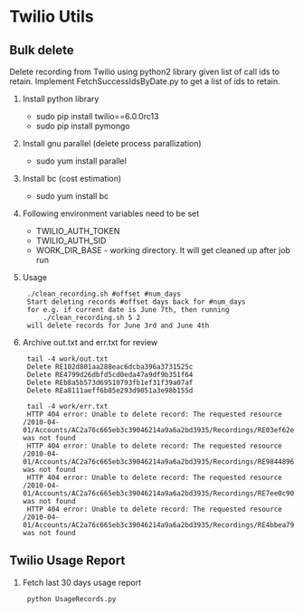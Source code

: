 # Twilio Utils

## Bulk delete

Delete recording from Twilio using python2 library given list of call ids to 
retain. Implement FetchSuccessIdsByDate.py to get a list of ids to retain.

1. Install python library 
   * sudo pip install twilio==6.0.0rc13
   * sudo pip install pymongo

2. Install gnu parallel (delete process parallization)
   * sudo yum install parallel

3. Install bc (cost estimation)
   * sudo yum install bc

4. Following environment variables need to be set
   * TWILIO_AUTH_TOKEN
   * TWILIO_AUTH_SID
   * WORK_DIR_BASE - working directory. It will get cleaned up after job run

5. Usage
   ```
    ./clean_recording.sh #offset #num_days
    Start deleting records #offset days back for #num_days
    for e.g. if current date is June 7th, then running 
        ./clean_recording.sh 5 2 
    will delete records for June 3rd and June 4th
   ```

4. Archive out.txt and err.txt for review
   ```
    tail -4 work/out.txt
    Delete RE102d801aa288eac6dcba396a3731525c
    Delete RE4799d26dbfd5cd0eda47a9df9b351f64
    Delete REb8a5b573d69510793fb1ef31f39a07af
    Delete REa8111aeff6b85e293d9051a3e98b155d
   ```

   ```
    tail -4 work/err.txt 
    HTTP 404 error: Unable to delete record: The requested resource /2010-04-01/Accounts/AC2a76c665eb3c39046214a9a6a2bd3935/Recordings/RE03ef62e5a5312e969caa5f82baee61a7.json was not found
    HTTP 404 error: Unable to delete record: The requested resource /2010-04-01/Accounts/AC2a76c665eb3c39046214a9a6a2bd3935/Recordings/RE984489683bd19fa4c7049e6212d65711.json was not found
    HTTP 404 error: Unable to delete record: The requested resource /2010-04-01/Accounts/AC2a76c665eb3c39046214a9a6a2bd3935/Recordings/RE7ee0c904ee01a8734bed54b15c90a633.json was not found
    HTTP 404 error: Unable to delete record: The requested resource /2010-04-01/Accounts/AC2a76c665eb3c39046214a9a6a2bd3935/Recordings/RE4bbea7975398a4493368bea52fe1f5c3.json was not found
   ```


## Twilio Usage Report

1. Fetch last 30 days usage report 
   ``` 
    python UsageRecords.py
   ```


